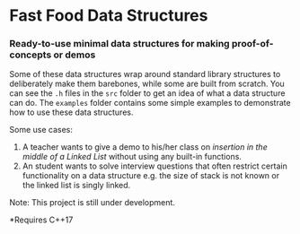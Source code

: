# Fast Food Data Structures
### Ready-to-use minimal data structures for making proof-of-concepts or demos

Some of these data structures wrap around standard library structures to deliberately make them barebones, while some are built from scratch. You can see the `.h` files in the `src` folder to get an idea of what a data structure can do. The `examples` folder contains some simple examples to demonstrate how to use these data structures.

Some use cases:

1. A teacher wants to give a demo to his/her class on _insertion in the middle of a Linked List_ without using any built-in functions.
2. An student wants to solve interview questions that often restrict certain functionality on a data structure e.g. the size of stack is not known or the linked list is singly linked.


Note: This project is still under development.

*Requires C++17
